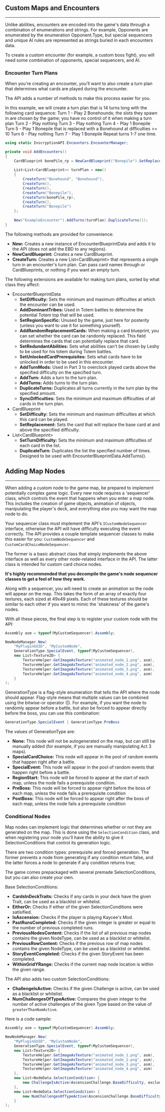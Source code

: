 ## Custom Maps and Encounters
---
Unlike abilities, encounters are encoded into the game's data through a combination of enumerations and strings. For example, Opponents are enumerated by the enumeration Opponent.Type, but special sequencers and unique AI rules are represented as strings buried in each encounters data.

To create a custom encounter (for example, a custom boss fight), you will need some combination of opponents, special sequencers, and AI.

### Encounter Turn Plans
When you're creating an encounter, you'll want to also create a turn plan that determines what cards are played during the encounter.

The API adds a number of methods to make this process easier for you.

In this example, we will create a turn plan that is 14 turns long with the following card sequence:
Turn 1 - Play 2 Bonehounds; the slots they spawn in are chosen by the game; you have no control of it when making a turn plan
Turn 2 - Play nothing
Turn 3 - Play nothing
Turn 4 - Play 1 Bonepile
Turn 5 - Play 1 Bonepile that is replaced with a Bonehound at difficulties >= 10
Turn 6 - Play nothing
Turn 7 - Play 1 Bonepile
Repeat turns 1-7 one time.

```c#
using static InscryptionAPI.Encounters.EncounterManager;

private void AddEncounters()
{
    CardBlueprint bonePile_rp = NewCardBlueprint("Bonepile").SetReplacement("Bonehound", 10);
    
    List<List<CardBlueprint>> turnPlan = new()
    {
        CreateTurn("Bonehound", "Bonehound"),
        CreateTurn(),
        CreateTurn(),
        CreateTurn("Bonepile"),
        CreateTurn(bonePile_rp),
        CreateTurn(),
        CreateTurn("Bonepile")
    };
    
    New("ExampleEncounter").AddTurns(turnPlan).DuplicateTurns(1);
}
```

The following methods are provided for convenience:
- **New:** Creates a new instance of EncounterBlueprintData and adds it to the API (does not add the EBD to any regions).
- **NewCardBlueprint:** Creates a new CardBlueprint.
- **CreateTurn:** Creates a new List\<CardBlueprint\> that represents a single turn in an encounter's turn plan. Can pass card names through or CardBlueprints, or nothing if you want an empty turn.

The following extensions are available for making turn plans, sorted by what class they affect:
- EncounterBlueprintData
    - **SetDifficulty:** Sets the minimum and maximum difficulties at which the encounter can be used.
    - **AddDominantTribes:** Used in Totem battles to determine the potential Totem top that will be used.
    - **SetRegionSpecific:** Unused by the game, just here for posterity (unless you want to use it for something yourself).
    - **AddRandomReplacementCards:** When making a card blueprint, you can set whether the card can be randomly replaced. This field determines the cards that can potentially replace that card.
    - **SetRedundantAbilities:** Sets what abilities can't be chosen by Leshy to be used for his totem during Totem battles.
    - **SetUnlockedCardPrerequisites:** Sets what cards have to be unlocked in order to be used in this encounter.
    - **AddTurnMods:** Used in Part 3 to overclock played cards above the specified difficulty on the specified turn.
    - **AddTurn:** Adds a turn to the turn plan.
    - **AddTurns:** Adds turns to the turn plan.
    - **DuplicateTurns:** Duplicates all turns currently in the turn plan by the specified amount.
    - **SyncDifficulties:** Sets the minimum and maximum difficulties of all cards in the turn plan.
-  CardBlueprint
    - **SetDifficulty:** Sets the minimum and maximum difficulties at which this card can be played.
    - **SetReplacement:** Sets the card that will replace the base card at and above the specified difficulty.
- List\<CardBlueprint\>
    - **SetTurnDifficulty:** Sets the minimum and maximum difficulties of each card in the list.
    - **DuplicateTurn:** Duplicates the list the specified number of times. Designed to be used with EncounterBlueprintData.AddTurns().

## Adding Map Nodes
---
When adding a custom node to the game map, be prepared to implement potentially complex game logic.
Every new node requires a 'sequencer' class, which controls the event that happens when you enter a map node.
This includes the creation of game objects, animation of objects, manipulating the player's deck, and everything else you may want the map node to do.

Your sequencer class must implement the API's `ICustomNodeSequencer` interface, otherwise the API will have difficulty executing the event correctly.
The API provides a couple template sequencer classes to make this easier for you: `CustomNodeSequencer` and `CustomCardChoiceNodeSequencer`.

The former is a basic abstract class that simply implements the above interface as well as every other node-related interface in the API.
The latter class is intended for custom card choice nodes.

**It's highly recommended that you decompile the game's node sequencer classes to get a feel of how they work.**

Along with a sequencer, you will need to create an animation so the node will appear on the map.
This takes the form of an array of exactly four textures, each sized at 49x49 pixels.
Each of these textures should be similar to each other if you want to mimic the 'shakiness' of the game's nodes.

With all these pieces, the final step is to register your custom node with the API:
```c#
Assembly asm = typeof(MyCustomSequencer).Assembly;

NewNodeManager.New(
    "MyPluginGUID", "MyCustomNode",
    GenerationType.SpecialEvent, typeof(MyCustomSequencer),
    new List<Texture2D> {
        TextureHelper.GetImageAsTexture("animated_node_1.png", asm),
        TextureHelper.GetImageAsTexture("animated_node_2.png", asm),
        TextureHelper.GetImageAsTexture("animated_node_3.png", asm),
        TextureHelper.GetImageAsTexture("animated_node_4.png", asm)
    }
);
```

GenerationType is a flag-style enumeration that tells the API where the node should appear.
Flag-style means that multiple values can be combined using the bitwise-or operator (|).
For example, if you want the node to randomly appear before a battle, but also be forced to appear directly before the boss,
you can use this combination:
```c#
GenerationType.SpecialEvent | GenerationType.PreBoss
```

The values of GenerationType are:

- **None:** This node will not be autogenerated on the map, but can still be manually added (for example, if you are manually manipulating Act 3 maps).
- **SpecialCardChoice:** This node will appear in the pool of random events that happen right after a battle.
- **SpecialEvent:** This node will appear in the pool of random events that happen right before a battle.
- **RegionStart:** This node will be forced to appear at the start of each map, unless the node fails a prerequisite condition.
- **PreBoss:** This node will be forced to appear right before the boss of each map, unless the node fails a prerequisite condition
- **PostBoss:** This node will be forced to appear right after the boss of each map, unless the node fails a prerequisite condition

### Conditional Nodes
Map nodes can implement logic that determines whether or not they are generated on the map.
This is done using the `SelectionCondition` class, and when registering your node you'll have the ability to give it SelectionConditions that control its generation logic.

There are two condition types: prerequisite and forced generation.
The former prevents a node from generating if any condition return false, and the latter forces a node to generate if any condition returns true;

The game comes prepackaged with several premade SelectionConditions, but you can also create your own.

Base SelectionConditions:
- **CardsInDeckTraits:** Checks if any cards in your deck have the given Trait, can be used as a blacklist or whitelist.
- **EitherOr:** Checks if either of the given SelectionConditions were satisified.
- **IsAscension:** Checks if the player is playing Kaycee's Mod.
- **PastRunsCompleted:** Checks if the given integer is greater or equal to the number of previous completed runs.
- **PreviousNodesContent:** Checks if the list of all previous map nodes contains the given NodeType, can be used as a blacklist or whitelist.
- **PreviousRowContent:** Checks if the previous row of map nodes contains the given NodeType, can be used as a blacklist or whitelist.
- **StoryEventCompleted:** Checks if the given StoryEvent has been completed.
- **WithinGridYRange:** Checks if the current map node location is within the given range.

The API also adds two custom SelectionConditions:
- **ChallengeIsActive:** Checks if the given Challenge is active, can be used as a blacklist or whitelist.
- **NumChallengesOfTypeActive:** Compares the given integer to the number of active challenges of the given Type based on the value of `greaterThanNumActive`.

Here is a code sample:
```c#
Assembly asm = typeof(MyCustomSequencer).Assembly;

NewNodeManager.New(
    "MyPluginGUID", "MyCustomNode",
    GenerationType.SpecialEvent, typeof(MyCustomSequencer),
    new List<Texture2D> {
        TextureHelper.GetImageAsTexture("animated_node_1.png", asm),
        TextureHelper.GetImageAsTexture("animated_node_2.png", asm),
        TextureHelper.GetImageAsTexture("animated_node_3.png", asm),
        TextureHelper.GetImageAsTexture("animated_node_4.png", asm)
    },
    new List<NodeData.SelectionCondition> {
        new ChallengeIsActive(AscensionChallenge.BaseDifficulty, exclude: true) // prevent generation if there are no BaseDifficulty challenges active.
    },
    new List<NodeData.SelectionCondition> {
        new NumChallengesOfTypeActive(AscensionChallenge.BaseDifficulty, 2, greaterThanNumActive: false) // force generation if there are 2 or more BaseDifficulty challenges active.
    }
);
```